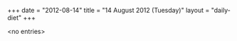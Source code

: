 +++
date = "2012-08-14"
title = "14 August 2012 (Tuesday)"
layout = "daily-diet"
+++


\<no entries\>

